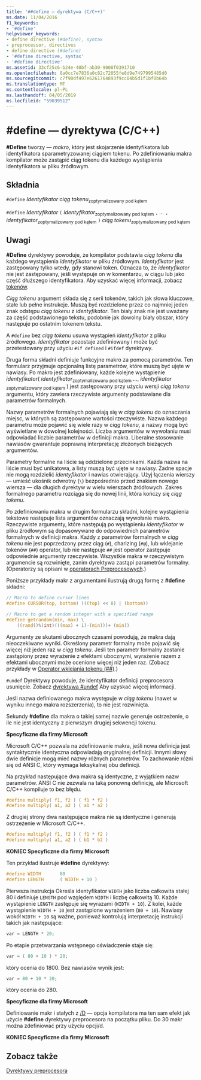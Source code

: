 ```yaml
---
title: '##define — dyrektywa (C/C++)'
ms.date: 11/04/2016
f1_keywords:
- '#define'
helpviewer_keywords:
- define directive (#define), syntax
- preprocessor, directives
- define directive (#define)
- '#define directive, syntax'
- '#define directive'
ms.assetid: 33cf25c6-b24e-40bf-ab30-9008f0391710
ms.openlocfilehash: 8a0cc7e7836a0c82c72055fe8d9e7497995485d0
ms.sourcegitcommit: c7f90df497e6261764893f9cc04b5d1f1bf0b64b
ms.translationtype: MT
ms.contentlocale: pl-PL
ms.lasthandoff: 04/05/2019
ms.locfileid: "59039512"
---
```

# <a name="define-directive-cc"></a>#define — dyrektywa (C/C++)

**#Define** tworzy *— makro*, który jest skojarzenie identyfikatora lub identyfikatora sparametryzowanej ciągiem tokenu. Po zdefiniowaniu makra kompilator może zastąpić ciąg tokenu dla każdego wystąpienia identyfikatora w pliku źródłowym.

## <a name="syntax"></a>Składnia

`#define` *Identyfikator* *ciąg tokenu*<sub>zoptymalizowany pod kątem</sub>

`#define` *Identyfikator* `(` *identyfikator*<sub>zoptymalizowany pod kątem</sub> `,` *...*  `,` *identyfikator*<sub>zoptymalizowany pod kątem</sub> `)` *ciąg tokenu*<sub>zoptymalizowany pod kątem</sub>

## <a name="remarks"></a>Uwagi

**#Define** dyrektywy powoduje, że kompilator podstawia *ciąg tokenu* dla każdego wystąpienia *identyfikator* w pliku źródłowym. *Identyfikator* jest zastępowany tylko wtedy, gdy stanowi token. Oznacza to, że *identyfikator* nie jest zastępowany, jeśli występuje on w komentarzu, w ciągu lub jako część dłuższego identyfikatora. Aby uzyskać więcej informacji, zobacz [tokenów](../cpp/tokens-cpp.md).

*Ciąg tokenu* argument składa się z serii tokenów, takich jak słowa kluczowe, stałe lub pełne instrukcje. Muszą być rozdzielone przez co najmniej jeden znak odstępu *ciąg tokenu* z *identyfikator*. Ten biały znak nie jest uważany za część podstawionego tekstu, podobnie jak dowolny biały obszar, który następuje po ostatnim tokenem tekstu.

A `#define` bez *ciąg tokenu* usuwa wystąpień *identyfikator* z pliku źródłowego. *Identyfikator* pozostaje zdefiniowany i może być przetestowany przy użyciu `#if defined` i `#ifdef` dyrektywy.

Druga forma składni definiuje funkcyjne makro za pomocą parametrów. Ten formularz przyjmuje opcjonalną listę parametrów, które muszą być ujęte w nawiasy. Po makro jest zdefiniowany, każde kolejne wystąpienie *identyfikator*( *identyfikator*<sub>zoptymalizowany pod kątem</sub>,..., *identyfikator* <sub>zoptymalizowany pod kątem</sub> ) jest zastępowany przy użyciu wersji *ciąg tokenu* argumentu, który zawiera rzeczywiste argumenty podstawiane dla parametrów formalnych.

Nazwy parametrów formalnych pojawiają się w *ciąg tokenu* do oznaczania miejsc, w których są zastępowane wartości rzeczywiste. Nazwa każdego parametru może pojawić się wiele razy w *ciąg tokenu*, a nazwy mogą być wyświetlane w dowolnej kolejności. Liczba argumentów w wywołaniu musi odpowiadać liczbie parametrów w definicji makra. Liberalne stosowanie nawiasów gwarantuje poprawną interpretację złożonych bieżących argumentów.

Parametry formalne na liście są oddzielone przecinkami. Każda nazwa na liście musi być unikatowa, a listy muszą być ujęte w nawiasy. Żadne spacje nie mogą rozdzielić *identyfikator* i nawias otwierający. Użyj łączenia wierszy — umieść ukośnik odwrotny (`\`) bezpośrednio przed znakiem nowego wiersza — dla długich dyrektyw w wielu wierszach źródłowych. Zakres formalnego parametru rozciąga się do nowej linii, która kończy się *ciąg tokenu*.

Po zdefiniowaniu makra w drugim formularzu składni, kolejne wystąpienia tekstowe następuje lista argumentów oznaczają wywołanie makro. Rzeczywiste argumenty, które następują po wystąpieniu *identyfikator* w pliku źródłowym są dopasowywane do odpowiednich parametrów formalnych w definicji makra. Każdy z parametrów formalnych w *ciąg tokenu* nie jest poprzedzony przez ciąg (`#`), charizing (`#@`), lub wklejanie tokenów (`##`) operator, lub nie następuje `##` jest operator zastępuje odpowiednie argumenty rzeczywiste. Wszystkie makra w rzeczywistym argumencie są rozwinięte, zanim dyrektywa zastąpi parametrów formalny. (Operatorzy są opisani w [operatorach Preprocesowych](../preprocessor/preprocessor-operators.md).)

Poniższe przykłady makr z argumentami ilustrują drugą formę z **#define** składni:

```C
// Macro to define cursor lines
#define CURSOR(top, bottom) (((top) << 8) | (bottom))

// Macro to get a random integer with a specified range
#define getrandom(min, max) \
    ((rand()%(int)(((max) + 1)-(min)))+ (min))
```

Argumenty ze skutami ubocznych czasami powodują, że makra dają nieoczekiwane wyniki. Określony parametr formalny może pojawić się więcej niż jeden raz w *ciąg tokenu*. Jeśli ten parametr formalny zostanie zastąpiony przez wyrażenie z efektami ubocznymi, wyrażenie razem z efektami ubocznymi może ocenione więcej niż jeden raz. (Zobacz przykłady w [Operator wklejania tokenu (##)](../preprocessor/token-pasting-operator-hash-hash.md).)

`#undef` Dyrektywy powoduje, że identyfikator definicji preprocesora usunięcie. Zobacz [dyrektywa #undef](../preprocessor/hash-undef-directive-c-cpp.md) Aby uzyskać więcej informacji.

Jeśli nazwa definiowanego makra występuje w *ciąg tokenu* (nawet w wyniku innego makra rozszerzenia), to nie jest rozwinięta.

Sekundy **#define** dla makra o takiej samej nazwie generuje ostrzeżenie, o ile nie jest identyczny z pierwszym drugiej sekwencji tokenu.

**Specyficzne dla firmy Microsoft**

Microsoft C/C++ pozwala na zdefiniowanie makra, jeśli nowa definicja jest syntaktycznie identyczna odpowiadają oryginalnej definicji. Innymi słowy dwie definicje mogą mieć nazwy różnych parametrów. To zachowanie różni się od ANSI C, który wymaga leksykalnej obu definicji.

Na przykład następujące dwa makra są identyczne, z wyjątkiem nazw parametrów. ANSI C nie zezwala na taką ponowną definicję, ale Microsoft C/C++ kompiluje to bez błędu.

```C
#define multiply( f1, f2 ) ( f1 * f2 )
#define multiply( a1, a2 ) ( a1 * a2 )
```

Z drugiej strony dwa następujące makra nie są identyczne i generują ostrzeżenie w Microsoft C/C++.

```C
#define multiply( f1, f2 ) ( f1 * f2 )
#define multiply( a1, a2 ) ( b1 * b2 )
```

**KONIEC Specyficzne dla firmy Microsoft**

Ten przykład ilustruje **#define** dyrektywy:

```C
#define WIDTH       80
#define LENGTH      ( WIDTH + 10 )
```

Pierwsza instrukcja Określa identyfikator `WIDTH` jako liczba całkowita stałej 80 i definiuje `LENGTH` pod względem `WIDTH` i liczbę całkowitą 10. Każde wystąpienie `LENGTH` zastępuje się wyrazami (`WIDTH + 10`). Z kolei, każde wystąpienie `WIDTH + 10` jest zastąpione wyrażeniem (`80 + 10`). Nawiasy wokół `WIDTH + 10` są ważne, ponieważ kontrolują interpretację instrukcji takich jak następujące:

```C
var = LENGTH * 20;
```

Po etapie przetwarzania wstępnego oświadczenie staje się:

```C
var = ( 80 + 10 ) * 20;
```

który ocenia do 1800. Bez nawiasów wynik jest:

```C
var = 80 + 10 * 20;
```

który ocenia do 280.

**Specyficzne dla firmy Microsoft**

Definiowanie makr i stałych z [/D](../build/reference/d-preprocessor-definitions.md) — opcja kompilatora ma ten sam efekt jak użycie **#define** dyrektywy preprocesora na początku pliku. Do 30 makr można zdefiniować przy użyciu opcji/d.

**KONIEC Specyficzne dla firmy Microsoft**

## <a name="see-also"></a>Zobacz także

[Dyrektywy preprocesora](../preprocessor/preprocessor-directives.md)